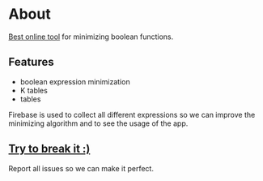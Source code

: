 # About

[Best online tool](https://franmaric.github.io/diglog) for minimizing boolean functions. 

## Features
- boolean expression minimization  
- K tables
- tables

Firebase is used to collect all different expressions so we can improve the minimizing algorithm and to see the usage of the app.

## [Try to break it :)](https://franmaric.github.io/diglog)
Report all issues so we can make it perfect.
